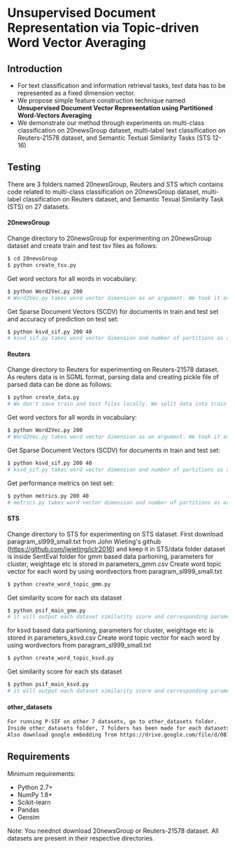 # Unsupervised Document Representation via Topic-driven Word Vector Averaging


## Introduction
  - For text classification and information retrieval tasks, text data has to be represented as a fixed dimension vector. 
  - We propose simple feature construction technique named **Unsupervised Document Vector Representation using Partitioned Word-Vectors Averaging**
  - We demonstrate our method through experiments on multi-class classification on 20newsGroup dataset, multi-label text classification on Reuters-21578 dataset, and Semantic Textual Similarity Tasks (STS 12-16)

## Testing
There are 3 folders named 20newsGroup, Reuters and STS which contains code related to multi-class classification on 20newsGroup dataset, multi-label classification on Reuters dataset, and Semantic Texual Similarity Task (STS) on 27 datasets.
#### 20newsGroup
Change directory to 20newsGroup for experimenting on 20newsGroup dataset and create train and test tsv files as follows:
```sh
$ cd 20newsGroup
$ python create_tsv.py
```
Get word vectors for all words in vocabulary:
```sh
$ python Word2Vec.py 200
# Word2Vec.py takes word vector dimension as an argument. We took it as 200.
```
Get Sparse Document Vectors (SCDV) for documents in train and test set and accuracy of prediction on test set:
```sh
$ python ksvd_sif.py 200 40
# ksvd_sif.py takes word vector dimension and number of partitions as arguments. We took word vector dimension as 200 and number of partitions as 60.
```

#### Reuters
Change directory to Reuters for experimenting on Reuters-21578 dataset. As reuters data is in SGML format, parsing data and creating pickle file of parsed data can be done as follows:
```sh
$ python create_data.py
# We don't save train and test files locally. We split data into train and test whenever needed.
```
Get word vectors for all words in vocabulary: 
```sh
$ python Word2Vec.py 200
# Word2Vec.py takes word vector dimension as an argument. We took it as 200.
```
Get Sparse Document Vectors (SCDV) for documents in train and test set:
```sh
$ python ksvd_sif.py 200 40
# ksvd_sif.py takes word vector dimension and number of partitions as arguments. We took word vector dimension as 200 and number of partitions as 60.
```
Get performance metrics on test set:
```sh
$ python metrics.py 200 40
# metrics.py takes word vector dimension and number of partitions as arguments. We took word vector dimension as 200 and number of partitions as 60.
```

#### STS
Change directory to STS for experimenting on STS dataset.
First download paragram_sl999_small.txt from John Wieting's github (https://github.com/jwieting/iclr2016) and keep it in STS/data folder
dataset is inside SentEval folder
for gmm based data partioning, parameters for cluster, weightage etc is stored in parameters_gmm.csv
Create word topic vector for each word by using wordvectors from paragram_sl999_small.txt
```sh
$ python create_word_topic_gmm.py
```
Get similarity score for each sts dataset
```sh
$ python psif_main_gmm.py
# it will output each dataset similarity score and corresponding parameters.
```
for ksvd based data partioning, parameters for cluster, weightage etc is stored in parameters_ksvd.csv
Create word topic vector for each word by using wordvectors from paragram_sl999_small.txt
```sh
$ python create_word_topic_ksvd.py
```
Get similarity score for each sts dataset
```sh
$ python psif_main_ksvd.py
# it will output each dataset similarity score and corresponding parameters.
```

#### other_datasets
```sh
For running P-SIF on other 7 datasets, go to other_datasets folder. 
Inside other_datasets folder, 7 folders has been made for each datasets and in respective each folder readme.txt has been included for running the P-SIF. 
Also download google embedding from https://drive.google.com/file/d/0B7XkCwpI5KDYNlNUTTlSS21pQmM/edit?usp=sharing and keep it in other_datasets folder
```

## Requirements
Minimum requirements:
  -  Python 2.7+
  -  NumPy 1.8+
  -  Scikit-learn
  -  Pandas
  -  Gensim

Note: You neednot download 20newsGroup or Reuters-21578 dataset. All datasets are present in their respective directories.

[//]: # (We used SGMl parser for parsing Reuters-21578 dataset from  https://gist.github.com/herrfz/7967781)